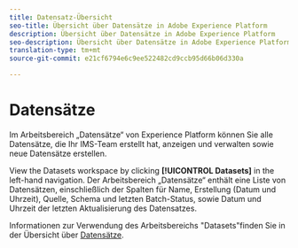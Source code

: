 ```yaml
---
title: Datensatz-Übersicht
seo-title: Übersicht über Datensätze in Adobe Experience Platform
description: Übersicht über Datensätze in Adobe Experience Platform
seo-description: Übersicht über Datensätze in Adobe Experience Platform
translation-type: tm+mt
source-git-commit: e21cf6794e6c9ee522482cd9ccb95d66b06d330a

---
```



# Datensätze

Im Arbeitsbereich „Datensätze“ von Experience Platform können Sie alle Datensätze, die Ihr IMS-Team erstellt hat, anzeigen und verwalten sowie neue Datensätze erstellen.

View the Datasets workspace by clicking **[!UICONTROL Datasets]** in the left-hand navigation. Der Arbeitsbereich „Datensätze“ enthält eine Liste von Datensätzen, einschließlich der Spalten für Name, Erstellung (Datum und Uhrzeit), Quelle, Schema und letzten Batch-Status, sowie Datum und Uhrzeit der letzten Aktualisierung des Datensatzes.

Informationen zur Verwendung des Arbeitsbereichs &quot;Datasets&quot;finden Sie in der Übersicht über [Datensätze](../../catalog/datasets/overview.md).

